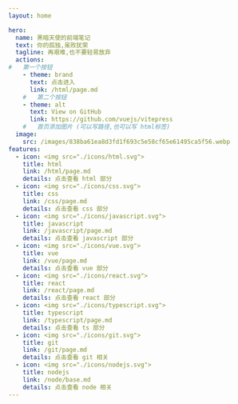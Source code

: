 ```yaml
---
layout: home

hero:
  name: 黑暗天使的前端笔记
  text: 你的孤独,虽败犹荣
  tagline: 再艰难,也不要轻易放弃
  actions:
#   第一个按钮
    - theme: brand
      text: 点击进入
      link: /html/page.md
    #   第二个按钮
    - theme: alt
      text: View on GitHub
      link: https://github.com/vuejs/vitepress
    #   首页添加图片 (可以写路径,也可以写 html标签)
  image:
    src: /images/838ba61ea8d3fd1f693c5e58cf65e61495ca5f56.webp
features:
  - icon: <img src="./icons/html.svg">
    title: html
    link: /html/page.md
    details: 点击查看 html 部分
  - icon: <img src="./icons/css.svg">
    title: css
    link: /css/page.md
    details: 点击查看 css 部分
  - icon: <img src="./icons/javascript.svg">
    title: javascript
    link: /javascript/page.md
    details: 点击查看 javascript 部分
  - icon: <img src="./icons/vue.svg">
    title: vue
    link: /vue/page.md
    details: 点击查看 vue 部分
  - icon: <img src="./icons/react.svg">
    title: react
    link: /react/page.md
    details: 点击查看 react 部分
  - icon: <img src="./icons/typescript.svg">
    title: typescript
    link: /typescript/page.md
    details: 点击查看 ts 部分
  - icon: <img src="./icons/git.svg">
    title: git
    link: /git/page.md
    details: 点击查看 git 相关
  - icon: <img src="./icons/nodejs.svg">
    title: nodejs
    link: /node/base.md
    details: 点击查看 node 相关
---
```

<!-- 首行不能有其他东西 -->
<!-- /* :root {
  --vp-home-hero-name-color: transparent;
  --vp-home-hero-name-background: -webkit-linear-gradient(120deg, #bd34fe 30%, #41d1ff);

  --vp-home-hero-image-background-image: linear-gradient(-45deg, #bd34fe 50%, #47caff 50%);
  --vp-home-hero-image-filter: blur(40px);
} */ -->
<style>

@media (min-width: 640px) {
  :root {
    --vp-home-hero-image-filter: blur(56px);
  }
}

@media (min-width: 960px) {
  :root {
    --vp-home-hero-image-filter: blur(72px);
  }
}

  .box{
  align-items:center;
}
</style>
<!-- <audio id="audio" autoplay loop>
  <source src="/music/sasikei.mp3" type="audio/mpeg" />
  <source src="/music/obito.mp3" type="audio/mpeg" />
</audio> -->

<!-- <script>
const window= document.getElementsByTagName("window")[0];
const audio= document.getElementById("audio")
window.onload=function(){
  audio.play()
}

</script> -->